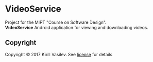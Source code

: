 # VideoService

Project for the MIPT "Course on Software Design".
<br/>
**VideoService** Android application for viewing and downloading videos.

## Copyright

Copyright © 2017 Kirill Vasilev. See [license] for details.

[license]: LICENSE.txt
